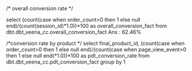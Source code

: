 /* overall conversion rate */

select 
(count(case when order_count>0 then 1 else null end)/(count(session_id)*1.0))*100 as overall_conversion_fact
from dbt.dbt_veena_cc.overall_conversion_fact
Ans : 62.46%


/*conversion rate by product */
select final_product_id,
(count(case when order_count>0 then 1 else null end)/(count(case when page_view_event>0 then 1 else null end)*1.0))*100 as pdt_conversion_rate
from dbt.dbt_veena_cc.pdt_conversion_fact
group by 1
